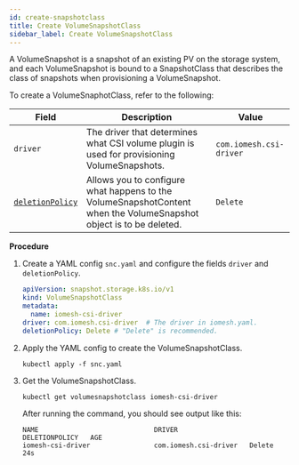 ```yaml
---
id: create-snapshotclass
title: Create VolumeSnapshotClass
sidebar_label: Create VolumeSnapshotClass
---
```


A VolumeSnapshot is a snapshot of an existing PV on the storage system, and each VolumeSnapshot is bound to a SnapshotClass that describes the class of snapshots when provisioning a VolumeSnapshot. 

To create a VolumeSnaphotClass, refer to the following:

|Field|Description|Value|
|---|---|---|
|`driver`|The driver that determines what CSI volume plugin is used for provisioning VolumeSnapshots.|`com.iomesh.csi-driver`|
|[`deletionPolicy`](https://kubernetes.io/docs/concepts/storage/volume-snapshot-classes/)|Allows you to configure what happens to the VolumeSnapshotContent when the VolumeSnapshot object is to be deleted.| `Delete`|

**Procedure**

1. Create a YAML config `snc.yaml` and configure the fields `driver` and `deletionPolicy`.

    ```yaml
    apiVersion: snapshot.storage.k8s.io/v1
    kind: VolumeSnapshotClass
    metadata:
      name: iomesh-csi-driver
    driver: com.iomesh.csi-driver  # The driver in iomesh.yaml.
    deletionPolicy: Delete # "Delete" is recommended.
    ```

2. Apply the YAML config to create the VolumeSnapshotClass.
  
    ```
    kubectl apply -f snc.yaml 
    ```

3. Get the VolumeSnapshotClass.

    ```
    kubectl get volumesnapshotclass iomesh-csi-driver
    ```

   After running the command, you should see output like this:
    ```output
    NAME                             DRIVER                  DELETIONPOLICY   AGE
    iomesh-csi-driver                com.iomesh.csi-driver   Delete           24s
    ```

